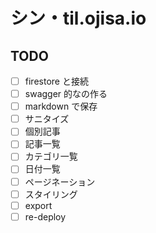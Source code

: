 # シン・til.ojisa.io

## TODO

- [ ] firestore と接続
- [ ] swagger 的なの作る
- [ ] markdown で保存
- [ ] サニタイズ
- [ ] 個別記事
- [ ] 記事一覧
- [ ] カテゴリ一覧
- [ ] 日付一覧
- [ ] ページネーション
- [ ] スタイリング
- [ ] export
- [ ] re-deploy
